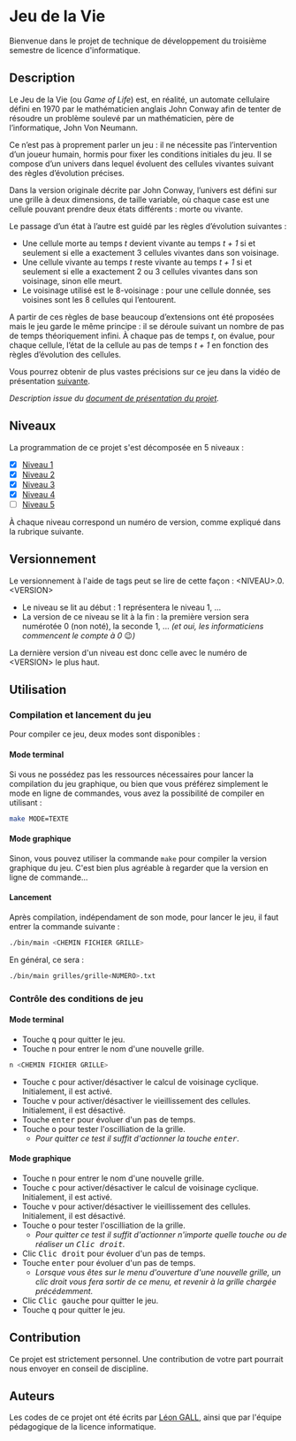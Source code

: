 # Jeu de la Vie

Bienvenue dans le projet de technique de développement du troisième semestre de licence d'informatique.

## Description

Le Jeu de la Vie (ou _Game of Life_) est, en réalité, un automate cellulaire défini en 1970 par le mathématicien anglais John Conway afin de tenter de résoudre un problème soulevé par un mathématicien, père de l’informatique, John Von Neumann.

Ce n’est pas à proprement parler un jeu : il ne nécessite pas l’intervention d’un joueur humain, hormis pour fixer les conditions initiales du jeu. Il se compose d’un univers dans lequel évoluent des cellules vivantes suivant des règles d’évolution précises.

Dans la version originale décrite par John Conway, l’univers est défini sur une grille à deux dimensions, de taille variable, où chaque case est une cellule pouvant prendre deux états différents : morte ou vivante.

Le passage d’un état à l’autre est guidé par les règles d’évolution suivantes :

- Une cellule morte au temps _t_ devient vivante au temps _t + 1_ si et seulement si elle a exactement 3 cellules vivantes dans son voisinage.
- Une cellule vivante au temps _t_ reste vivante au temps _t + 1_ si et seulement si elle a exactement 2 ou 3 cellules vivantes dans son voisinage, sinon elle meurt.
- Le voisinage utilisé est le 8-voisinage : pour une cellule donnée, ses voisines sont les 8 cellules qui l’entourent.

A partir de ces règles de base beaucoup d’extensions ont été proposées mais le jeu garde le même principe : il se déroule suivant un nombre de pas de temps théoriquement infini. À chaque pas de temps _t_, on évalue, pour chaque cellule, l’état de la cellule au pas de temps _t + 1_ en fonction des règles d’évolution des cellules.

Vous pourrez obtenir de plus vastes précisions sur ce jeu dans la vidéo de présentation [suivante](https://youtu.be/S-W0NX97DB0).

_Description issue du [document de présentation du projet](https://moodle.unistra.fr/pluginfile.php/557566/mod_resource/content/0/Sujets_de_TP/presentation.pdf)._

## Niveaux

La programmation de ce projet s'est décomposée en 5 niveaux :

- [x] [Niveau 1](https://moodle.unistra.fr/pluginfile.php/557570/mod_resource/content/5/GoL_niveau1.pdf)
- [x] [Niveau 2](https://moodle.unistra.fr/pluginfile.php/557571/mod_resource/content/7/GoL_niveau2.pdf)
- [x] [Niveau 3](https://moodle.unistra.fr/pluginfile.php/557572/mod_resource/content/5/GoL_niveau3.pdf)
- [x] [Niveau 4](https://moodle.unistra.fr/pluginfile.php/557573/mod_resource/content/5/GoL_niveau4.pdf)
- [ ] [Niveau 5](https://moodle.unistra.fr/pluginfile.php/557576/mod_resource/content/8/GoL_niveau5.pdf)

À chaque niveau correspond un numéro de version, comme expliqué dans la rubrique suivante.

## Versionnement

Le versionnement à l'aide de tags peut se lire de cette façon : \<NIVEAU\>.0.\<VERSION\>

- Le niveau se lit au début : 1 représentera le niveau 1, ...
- La version de ce niveau se lit à la fin : la première version sera numérotée 0 (non noté), la seconde 1, ... _(et oui, les informaticiens commencent le compte à 0_ :wink:_)_

La dernière version d'un niveau est donc celle avec le numéro de \<VERSION\> le plus haut.

## Utilisation
### Compilation et lancement du jeu

Pour compiler ce jeu, deux modes sont disponibles :

#### Mode terminal

Si vous ne possédez pas les ressources nécessaires pour lancer la compilation du jeu graphique, ou bien que vous préférez simplement le mode en ligne de commandes, vous avez la possibilité de compiler en utilisant :

```bash
make MODE=TEXTE
```

#### Mode graphique

Sinon, vous pouvez utiliser la commande `make` pour compiler la version graphique du jeu. C'est bien plus agréable à regarder que la version en ligne de commande...

#### Lancement

Après compilation, indépendament de son mode, pour lancer le jeu, il faut entrer la commande suivante :
```bash
./bin/main <CHEMIN FICHIER GRILLE>
```
En général, ce sera :
```bash
./bin/main grilles/grille<NUMERO>.txt
```

### Contrôle des conditions de jeu

#### Mode terminal

- Touche <kbd>q</kbd> pour quitter le jeu.
- Touche <kbd>n</kbd> pour entrer le nom d'une nouvelle grille.
```bash
n <CHEMIN FICHIER GRILLE>
```
- Touche <kbd>c</kbd> pour activer/désactiver le calcul de voisinage cyclique. Initialement, il est activé.
- Touche <kbd>v</kbd> pour activer/désactiver le vieillissement des cellules. Initialement, il est désactivé.
- Touche <kbd>enter</kbd> pour évoluer d'un pas de temps.
- Touche <kbd>o</kbd> pour tester l'oscilliation de la grille.
    - _Pour quitter ce test il suffit d'actionner la touche <kbd>enter</kbd>._

#### Mode graphique

- Touche <kbd>n</kbd> pour entrer le nom d'une nouvelle grille.
- Touche <kbd>c</kbd> pour activer/désactiver le calcul de voisinage cyclique. Initialement, il est activé.
- Touche <kbd>v</kbd> pour activer/désactiver le vieillissement des cellules. Initialement, il est désactivé.
- Touche <kbd>o</kbd> pour tester l'oscilliation de la grille.
    - _Pour quitter ce test il suffit d'actionner n'importe quelle touche ou de réaliser un <kbd>Clic droit</kbd>._
- Clic <kbd>Clic droit</kbd> pour évoluer d'un pas de temps.
- Touche <kbd>enter</kbd> pour évoluer d'un pas de temps.
    - _Lorsque vous êtes sur le menu d'ouverture d'une nouvelle grille, un clic droit vous fera sortir de ce menu, et revenir à la grille chargée précédemment._
- Clic <kbd>Clic gauche</kbd> pour quitter le jeu.
- Touche <kbd>q</kbd> pour quitter le jeu.

## Contribution

Ce projet est strictement personnel. Une contribution de votre part pourrait nous envoyer en conseil de discipline.

## Auteurs

Les codes de ce projet ont été écrits par [Léon GALL](@lgall), ainsi que par l'équipe pédagogique de la licence informatique.
